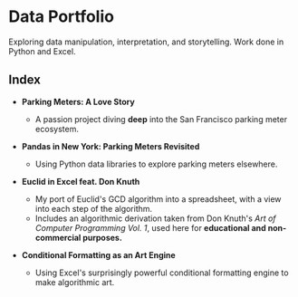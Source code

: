 # **Data Portfolio**

Exploring data manipulation, interpretation, and storytelling. Work done in Python and Excel.

## **Index**

- **Parking Meters: A Love Story**
    - A passion project diving **deep** into the San Francisco parking meter ecosystem.
 
- **Pandas in New York: Parking Meters Revisited**
    - Using Python data libraries to explore parking meters elsewhere.

- **Euclid in Excel feat. Don Knuth**
    - My port of Euclid's GCD algorithm into a spreadsheet, with a view into each step of the algorithm.
    - Includes an algorithmic derivation taken from Don Knuth's _Art of Computer Programming Vol. 1_, used here for **educational and non-commercial purposes.**

- **Conditional Formatting as an Art Engine**
    - Using Excel's surprisingly powerful conditional formatting engine to make algorithmic art.




